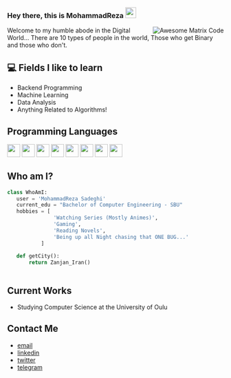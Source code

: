
### Hey there, this is MohammadReza <img src="https://media.giphy.com/media/hvRJCLFzcasrR4ia7z/giphy.gif" width="25px">


<img src = 'https://github.com/MarikIshtar007/MarikIshtar007/blob/master/images/matrix.gif' alt = 'Awesome Matrix Code' align='right'/>

Welcome to my humble abode in the Digital World... There are 10 types of people in the world, Those who get Binary and those who don't.

## :computer: Fields I like to learn
* Backend Programming
* Machine Learning
* Data Analysis
* Anything Related to Algorithms!


## Programming Languages
<img src = 'https://github.com/MarikIshtar007/MarikIshtar007/blob/master/images/c-original.svg' width='30'/> <img src = 'https://github.com/MarikIshtar007/MarikIshtar007/blob/master/images/cpp.svg' width='30'/> <img src = 'https://github.com/MarikIshtar007/MarikIshtar007/blob/master/images/pycharm.svg' width='30'/> <img src = 'https://github.com/MarikIshtar007/MarikIshtar007/blob/master/images/python2.png' height='30'/> <img src = 'https://github.com/MarikIshtar007/MarikIshtar007/blob/master/images/html.svg' width='30'/> 
 <img src = 'https://github.com/MarikIshtar007/MarikIshtar007/blob/master/images/sql.svg' width='30'/> <img src = 'https://github.com/MarikIshtar007/MarikIshtar007/blob/master/images/git.svg' width='30'/>
 <img src = 'https://github.com/MarikIshtar007/MarikIshtar007/blob/master/images/java.svg' width='30'/>
 
 ## Who am I?
 ```python
 class WhoAmI:
	user = 'MohammadReza Sadeghi'
	current_edu = "Bachelor of Computer Engineering - SBU"
	hobbies = [
				'Watching Series (Mostly Animes)',
				'Gaming',
				'Reading Novels',
				'Being up all Night chasing that ONE BUG...'
			]
	
	def getCity():
		return Zanjan_Iran()
    
 ```
 
## Current Works
 * Studying Computer Science at the University of Oulu
 
## Contact Me
  - [email](mohammadrezasadeqi161@gmail.com)
  - [linkedin](https://www.linkedin.com/in/mrsadegi78/)
  - [twitter](https://twitter.com/MRSadeghi78)
  - [telegram](https://t.me/MRSadeghi78)
